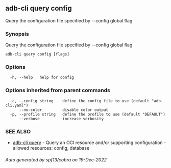 ## adb-cli query config

Query the configuration file specified by --config global flag

### Synopsis

Query the configuration file specified by --config global flag

```
adb-cli query config [flags]
```

### Options

```
  -h, --help   help for config
```

### Options inherited from parent commands

```
  -c, --config string    define the config file to use (default "adb-cli.yaml")
      --no-color         disable color output
  -p, --profile string   define the profile to use (default "DEFAULT")
      --verbose          increase verbosity
```

### SEE ALSO

* [adb-cli query](adb-cli_query.md)	 - Query an OCI resource and/or supporting configuration - allowed resources: config, database

###### Auto generated by spf13/cobra on 19-Dec-2022
